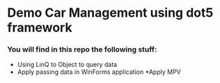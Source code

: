 # Demo Car Management using dot5 framework

### You will find in this repo the following stuff:
* Using LinQ to Object to query data
* Apply passing data in WinForms application
*Apply MPV